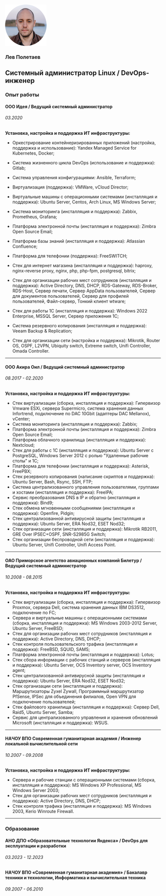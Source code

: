 <img src="pic/av-circle-min.png" style="float: center;" />

### Лев Полетаев

## Системный администратор Linux  /  DevOps-инженер



### Опыт работы

#### **ООО Идея** / **Ведущий системный администратор**

###### 03.2020 

**Установка, настройка и поддержка ИТ инфраструктуры:**

- Оркестрирование контейнеризированных приложений (настройка, поддержка и использование): Yandex Managed Service for Kubernetes, Docker;

- Система жизненного цикла DevOps (использование и поддержка): Gitlab;

- Система управления конфигурациями: Ansible, Terraform;

- Виртуализация (поддержка): VMWare, vCloud Director;
- Виртуальные машины с операционными системами (инсталляция и поддержка): Ubuntu Server, Centos, Arch Linux, MS Windows Server;
- Система мониторинга (инсталляция и поддержка): Zabbix, Prometheus, Grafana;
- Платформа электронной почты (инсталляция и поддержка): Zimbra Open Source Email;
- Платформа базы знаний (инсталляция и поддержка): Atlassian Confluence;
- Платформа для телефонии (поддержка): FreeSWITCH;
- Стек для интернет магазина (инсталляция и поддержка): haproxy, nginx-reverse proxy, nginx, php, php-fpm, postgresql, bitrix;
- Стек для организации рабочих мест сотрудников (инсталляция и поддержка): Active Directory, DNS, DHCP, RDS-Gateway, RDS-Broker, RDS-Host, Сервер печати, Сервер AppData пользователей, Сервер для документов пользователей, Сервер для профилей пользователей, Файл-сервер, Тонкий клиент wtware;
- Стек для работы 1С (инсталляция и поддержка): Windows 2022 Enterprise, MSSQL Server, Сервер приложения 1С;
- Система резервного копирования (инсталляция и поддержка): Veeam Backup & Replication;
- Стек для организации сети (настройка и поддержка): Mikrotik, Router OS, OSPF, L2VPN, Ubiquity switch, Extreme switch, Unifi Controller, Omada Controller.

------

#### **ООО Акира Оил** / **Ведущий системный администратор**

###### 08.2017 - 02.2020

**Установка, настройка и поддержка ИТ инфраструктуры:**

- Стек виртуализации (сборка, инсталляция и поддержка): Гипервизор Vmware ESXi, сервера Supermicro, система хранения данных Infortrend, подключение по DAC 10Gbit (адаптеры DAC Mellanox), vCenter;
- Система мониторинга (инсталляция и поддержка): Zabbix;
- Платформа электронной почты (инсталляция и поддержка): Zimbra Open Source Email;
- Платформа облачного хранилища (инсталляция и поддержка): Nextcloud;
- Стек для работы с 1С (инсталляция и поддержка): Ubuntu Server с PostgreSQL, Windows Server 2012 с ролью "Удаленные рабочие столы" и 1С;
- Платформа для телефонии (инсталляция и поддержка): Asterisk, FreePBX;
- Стек резервного копирования (написание скриптов и поддержка): Ubuntu Server, Bash, Rsync, SSH, FTP;
- Система централизованного управления пользователями, группами и хостами (инсталляция и поддержка): FreeIPA;
- Сервис преобразования DNS в IP и обратно (инсталляция и поддержка): Bind9;
- Стек обмена мгновенными сообщениями (инсталляция и поддержка): Openfire, Pidgin;
- Стек централизованной антивирусной защиты (инсталляция и поддержка): Ubuntu Server, ERA Nod32, ESET Nod32;
- Стек организации сети (инсталляция и поддержка): Mikrotik RB2011, GRE Over IPSEC+OSPF, SNR-S2985G Switch;
- Стек организации беспроводной сети (инсталляция и поддержка): Ubuntu Server, Unifi Controller, Unifi Access Point.

------

#### **ОАО Приморское агентство авиационных компаний Билетур** / **Ведущий системный администратор**

###### 10.2008 - 08.2015

**Установка, настройка и поддержка ИТ инфраструктуры:**

- Стек виртуализации (сборка, инсталляция и поддержка): Гипервизор Proxmox, сервера Dell, система хранения данных IBM DS3512, подключение по FC;
- Сервера и виртуальные машины с операционными системами (сборка, инсталляция и поддержка): MS Windows 2003-2012 Server, Ubuntu Server, FreeBSD;
- Стек для организации рабочих мест сотрудников (инсталляция и поддержка): Active Directory, DNS, DHCP;
- Стек контроля пользовательского трафика (инсталляция и поддержка): FreeBSD, SQUID, SAMS;
- Платформа электронной почты (инсталляция и поддержка): Lotus;
- Стек сбора информации с рабочих станций и серверов (инсталляция и поддержка): Ubuntu Server, OCS Inventory server, OCS Inventory agent;
- Стек централизованной антивирусной защиты (инсталляция и поддержка): Ubuntu Server, ERA Nod32, ESET Nod32;
- Стек организации сети (инсталляция и поддержка): Маршрутизаторы Zyxel Zywall, Программный маршрутизатор PfSense, IPSec для объединения филиалов, Open VPN для подключение пользователей;
- Стек файлового хранилища (инсталляция и поддержка): Сервер Dell, Raid5, Ubuntu Server, Samba;
- Сервис для централизованного управления и хранения обновлений Microsoft (инсталляция и поддержка): WSUS.

------

#### **НАЧОУ ВПО Современная гуманитарная академия** / **Инженер локальной вычислительной сети**

###### 10.2007 - 09.2008

**Установка, настройка и поддержка ИТ инфраструктуры:**

- Сервера и рабочие станции с операционными системами (сборка, инсталляция и поддержка): MS Windows XP Professional, MS Windows Server 2003;
- Стек для организации рабочих мест сотрудников (инсталляция и поддержка): Active Directory, DNS, DHCP;
- Стек контроля трафика (инсталляция и поддержка): MS Windows 2003, Kerio Winroute Firewall.

------

### Образование

#### **АНО ДПО «Образовательные технологии Яндекса»** / **DevOps для эксплуатации и разработки**

###### 03.2023 - 12.2023

#### **НАЧОУ ВПО «Современная гуманитарная академия»** / **Бакалавр техники и технологии, Информатика и вычислительная техника**

###### 09.2007 - 06.2010
